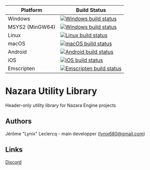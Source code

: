 Platform | Build Status
------------ | -------------
Windows | [![Windows build status](https://github.com/NazaraEngine/NazaraUtils/actions/workflows/windows-build.yml/badge.svg)](https://github.com/NazaraEngine/NazaraUtils/actions/workflows/windows-build.yml)
MSYS2 (MinGW64) | [![Windows build status](https://github.com/NazaraEngine/NazaraUtils/actions/workflows/msys2-build.yml/badge.svg)](https://github.com/NazaraEngine/NazaraUtils/actions/workflows/msys2-build.yml)
Linux | [![Linux build status](https://github.com/NazaraEngine/NazaraUtils/actions/workflows/linux-build.yml/badge.svg)](https://github.com/NazaraEngine/NazaraUtils/actions/workflows/linux-build.yml)
macOS | [![macOS build status](https://github.com/NazaraEngine/NazaraUtils/actions/workflows/macos-build.yml/badge.svg)](https://github.com/NazaraEngine/NazaraUtils/actions/workflows/macos-build.yml)
Android | [![Android build status](https://github.com/NazaraEngine/NazaraUtils/actions/workflows/android-build.yml/badge.svg)](https://github.com/NazaraEngine/NazaraUtils/actions/workflows/android-build.yml)
iOS | [![iOS build status](https://github.com/NazaraEngine/NazaraUtils/actions/workflows/ios-build.yml/badge.svg)](https://github.com/NazaraEngine/NazaraUtils/actions/workflows/ios-build.yml)
Emscripten | [![Emscripten build status](https://github.com/NazaraEngine/NazaraUtils/actions/workflows/wasm-build.yml/badge.svg)](https://github.com/NazaraEngine/NazaraUtils/actions/workflows/wasm-build.yml)

# Nazara Utility Library

Header-only utility library for Nazara Engine projects

## Authors

Jérôme "Lynix" Leclercq - main developper (<lynix680@gmail.com>)   

## Links

[Discord](https://discord.gg/MvwNx73)  
